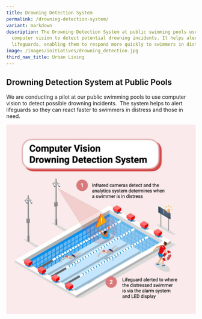 ```yaml
---
title: Drowning Detection System
permalink: /drowning-detection-system/
variant: markdown
description: The Drowning Detection System at public swimming pools uses
  computer vision to detect potential drowning incidents. It helps alert
  lifeguards, enabling them to respond more quickly to swimmers in distress.
image: /images/initiatives/drowning_detection.jpg
third_nav_title: Urban Living
---
```

## Drowning Detection System at Public Pools

We are conducting a pilot at our public swimming pools to use computer vision to detect possible drowning incidents.  The system helps to alert lifeguards so they can react faster to swimmers in distress and those in need.

![Drowning Detection System](/images/initiatives/computer-vision-drowning-snsp.jpg)
